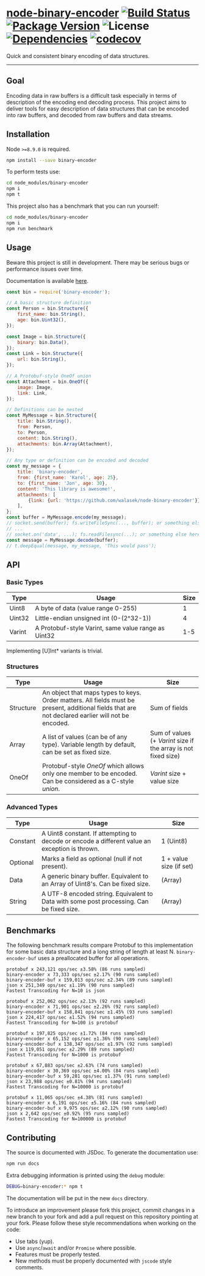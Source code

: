 # [node-binary-encoder](https://github.com/walasek/node-binary-encoder) [![Build Status](https://img.shields.io/travis/walasek/node-binary-encoder.svg?style=flat-square)](https://travis-ci.org/walasek/node-binary-encoder) [![Package Version](https://img.shields.io/npm/v/binary-encoder.svg?style=flat-square)](https://www.npmjs.com/walasek/node-binary-encoder) ![License](https://img.shields.io/npm/l/binary-encoder.svg?style=flat-square) [![Dependencies](https://david-dm.org/walasek/node-binary-encoder.svg)](https://david-dm.org/walasek/node-binary-encoder.svg)  [![codecov](https://codecov.io/gh/walasek/node-binary-encoder/branch/master/graph/badge.svg)](https://codecov.io/gh/walasek/node-binary-encoder)

Quick and consistent binary encoding of data structures.

---

## Goal

Encoding data in raw buffers is a difficult task especially in terms of description of the encoding end decoding process. This project aims to deliver tools for easy description of data structures that can be encoded into raw buffers, and decoded from raw buffers and data streams.

## Installation

Node `>=8.9.0` is required.

```bash
npm install --save binary-encoder
```

To perform tests use:

```bash
cd node_modules/binary-encoder
npm i
npm t
```

This project also has a benchmark that you can run yourself:

```bash
cd node_modules/binary-encoder
npm i
npm run benchmark
```

## Usage

Beware this project is still in development. There may be serious bugs or performance issues over time.

Documentation is available [here](https://walasek.github.io/node-binary-encoder/).

```javascript
const bin = require('binary-encoder');

// A basic structure definition
const Person = bin.Structure({
    first_name: bin.String(),
    age: bin.Uint32(),
});

const Image = bin.Structure({
    binary: bin.Data(),
});
const Link = bin.Structure({
    url: bin.String(),
});

// A Protobuf-style OneOf union
const Attachment = bin.OneOf({
    image: Image,
    link: Link,
});

// Definitions can be nested
const MyMessage = bin.Structure({
    title: bin.String(),
    from: Person,
    to: Person,
    content: bin.String(),
    attachments: bin.Array(Attachment),
});

// Any type or definition can be encoded and decoded
const my_message = {
    title: 'binary-encoder',
    from: {first_name: 'Karol', age: 25},
    to: {first_name: 'Jon', age: 30},
    content: 'This library is awesome!',
    attachments: [
        {link: {url: 'https://github.com/walasek/node-binary-encoder'}},
    ],
};
const buffer = MyMessage.encode(my_message);
// socket.send(buffer); fs.writeFileSync(..., buffer); or something else here
// ...
// socket.on('data', ...); fs.readFilesync(...); or something else here
const message = MyMessage.decode(buffer);
// t.deepEqual(message, my_message, 'This would pass');
```

## API

### Basic Types
Type | Usage | Size
--- | --- | ---
Uint8 | A byte of data (value range 0-255) | 1
Uint32 | Little-endian unsigned int (0-(2^32-1)) | 4
Varint | A Protobuf-style Varint, same value range as Uint32 | 1-5
Implementing [U]Int* variants is trivial.

### Structures
Type | Usage | Size
--- | --- | ---
Structure | An object that maps types to keys. Order matters. All fields must be present, additional fields that are not declared earlier will not be encoded. | Sum of fields
Array | A list of values (can be of any type). Variable length by default, can be set as fixed size. | Sum of values (+ _Varint_ size if the array is not fixed size)
OneOf | Protobuf-style _OneOf_ which allows only one member to be encoded. Can be considered as a C-style _union_. | _Varint_ size + value size

### Advanced Types
Type | Usage | Size
--- | --- | ---
Constant | A Uint8 constant. If attempting to decode or encode a different value an exception is thrown. | 1 (Uint8)
Optional | Marks a field as optional (null if not present). | 1 + value size (if set)
Data | A generic binary buffer. Equivalent to an Array of Uint8's. Can be fixed size. | (Array)
String | A UTF-8 encoded string. Equivalent to Data with some post processing. Can be fixed size. | (Array)

## Benchmarks

The following benchmark results compare Protobuf to this implementation for some basic data structure and a long string of length at least N. `binary-encoder-buf` uses a preallocated buffer for all operations.

```
protobuf x 243,121 ops/sec ±3.58% (86 runs sampled)
binary-encoder x 73,333 ops/sec ±2.17% (90 runs sampled)
binary-encoder-buf x 159,013 ops/sec ±2.34% (89 runs sampled)
json x 251,349 ops/sec ±1.19% (90 runs sampled)
Fastest Transcoding for N=10 is json

protobuf x 252,062 ops/sec ±2.13% (92 runs sampled)
binary-encoder x 71,901 ops/sec ±2.26% (92 runs sampled)
binary-encoder-buf x 158,841 ops/sec ±1.45% (93 runs sampled)
json x 224,417 ops/sec ±1.52% (94 runs sampled)
Fastest Transcoding for N=100 is protobuf

protobuf x 197,825 ops/sec ±1.72% (84 runs sampled)
binary-encoder x 65,152 ops/sec ±1.36% (90 runs sampled)
binary-encoder-buf x 138,347 ops/sec ±1.97% (92 runs sampled)
json x 119,051 ops/sec ±2.29% (89 runs sampled)
Fastest Transcoding for N=1000 is protobuf

protobuf x 67,883 ops/sec ±2.63% (74 runs sampled)
binary-encoder x 30,369 ops/sec ±4.00% (84 runs sampled)
binary-encoder-buf x 59,281 ops/sec ±1.37% (91 runs sampled)
json x 23,988 ops/sec ±0.81% (94 runs sampled)
Fastest Transcoding for N=10000 is protobuf

protobuf x 11,065 ops/sec ±4.38% (81 runs sampled)
binary-encoder x 6,191 ops/sec ±5.16% (84 runs sampled)
binary-encoder-buf x 9,975 ops/sec ±2.12% (90 runs sampled)
json x 2,642 ops/sec ±0.92% (95 runs sampled)
Fastest Transcoding for N=100000 is protobuf
```

## Contributing

The source is documented with JSDoc. To generate the documentation use:

```bash
npm run docs
```

Extra debugging information is printed using the `debug` module:

```bash
DEBUG=binary-encoder:* npm t
```

The documentation will be put in the new `docs` directory.

To introduce an improvement please fork this project, commit changes in a new branch to your fork and add a pull request on this repository pointing at your fork. Please follow these style recommendations when working on the code:

* Use tabs (yup).
* Use `async`/`await` and/or `Promise` where possible.
* Features must be properly tested.
* New methods must be properly documented with `jscode` style comments.